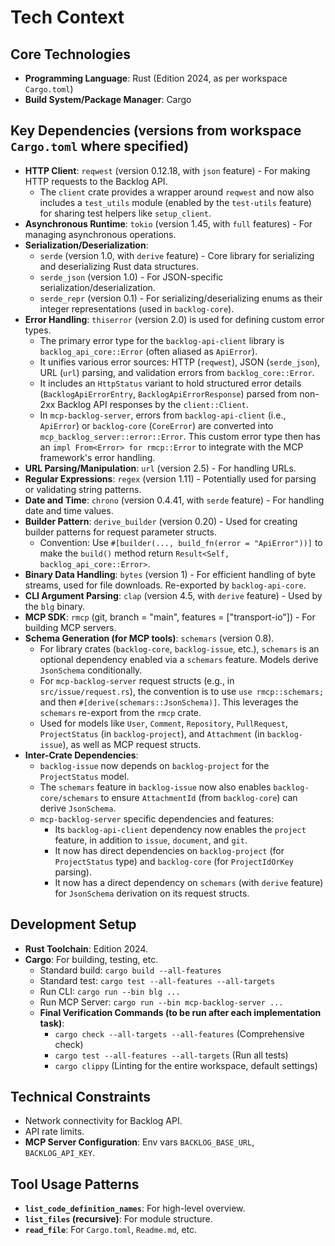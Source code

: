 # Tech Context

## Core Technologies
-   **Programming Language**: Rust (Edition 2024, as per workspace `Cargo.toml`)
-   **Build System/Package Manager**: Cargo

## Key Dependencies (versions from workspace `Cargo.toml` where specified)
-   **HTTP Client**: `reqwest` (version 0.12.18, with `json` feature) - For making HTTP requests to the Backlog API.
    -   The `client` crate provides a wrapper around `reqwest` and now also includes a `test_utils` module (enabled by the `test-utils` feature) for sharing test helpers like `setup_client`.
-   **Asynchronous Runtime**: `tokio` (version 1.45, with `full` features) - For managing asynchronous operations.
-   **Serialization/Deserialization**:
    -   `serde` (version 1.0, with `derive` feature) - Core library for serializing and deserializing Rust data structures.
    -   `serde_json` (version 1.0) - For JSON-specific serialization/deserialization.
    -   `serde_repr` (version 0.1) - For serializing/deserializing enums as their integer representations (used in `backlog-core`).
-   **Error Handling**: `thiserror` (version 2.0) is used for defining custom error types.
    -   The primary error type for the `backlog-api-client` library is `backlog_api_core::Error` (often aliased as `ApiError`).
    -   It unifies various error sources: HTTP (`reqwest`), JSON (`serde_json`), URL (`url`) parsing, and validation errors from `backlog_core::Error`.
    -   It includes an `HttpStatus` variant to hold structured error details (`BacklogApiErrorEntry`, `BacklogApiErrorResponse`) parsed from non-2xx Backlog API responses by the `client::Client`.
    -   In `mcp-backlog-server`, errors from `backlog-api-client` (i.e., `ApiError`) or `backlog-core` (`CoreError`) are converted into `mcp_backlog_server::error::Error`. This custom error type then has an `impl From<Error> for rmcp::Error` to integrate with the MCP framework's error handling.
-   **URL Parsing/Manipulation**: `url` (version 2.5) - For handling URLs.
-   **Regular Expressions**: `regex` (version 1.11) - Potentially used for parsing or validating string patterns.
-   **Date and Time**: `chrono` (version 0.4.41, with `serde` feature) - For handling date and time values.
-   **Builder Pattern**: `derive_builder` (version 0.20) - Used for creating builder patterns for request parameter structs.
    -   Convention: Use `#[builder(..., build_fn(error = "ApiError"))]` to make the `build()` method return `Result<Self, backlog_api_core::Error>`.
-   **Binary Data Handling**: `bytes` (version 1) - For efficient handling of byte streams, used for file downloads. Re-exported by `backlog-api-core`.
-   **CLI Argument Parsing**: `clap` (version 4.5, with `derive` feature) - Used by the `blg` binary.
-   **MCP SDK**: `rmcp` (git, branch = "main", features = ["transport-io"]) - For building MCP servers.
-   **Schema Generation (for MCP tools)**: `schemars` (version 0.8).
    -   For library crates (`backlog-core`, `backlog-issue`, etc.), `schemars` is an optional dependency enabled via a `schemars` feature. Models derive `JsonSchema` conditionally.
    -   For `mcp-backlog-server` request structs (e.g., in `src/issue/request.rs`), the convention is to use `use rmcp::schemars;` and then `#[derive(schemars::JsonSchema)]`. This leverages the `schemars` re-export from the `rmcp` crate.
    -   Used for models like `User`, `Comment`, `Repository`, `PullRequest`, `ProjectStatus` (in `backlog-project`), and `Attachment` (in `backlog-issue`), as well as MCP request structs.
-   **Inter-Crate Dependencies**:
    -   `backlog-issue` now depends on `backlog-project` for the `ProjectStatus` model.
    -   The `schemars` feature in `backlog-issue` now also enables `backlog-core/schemars` to ensure `AttachmentId` (from `backlog-core`) can derive `JsonSchema`.
    -   `mcp-backlog-server` specific dependencies and features:
        -   Its `backlog-api-client` dependency now enables the `project` feature, in addition to `issue`, `document`, and `git`.
        -   It now has direct dependencies on `backlog-project` (for `ProjectStatus` type) and `backlog-core` (for `ProjectIdOrKey` parsing).
        -   It now has a direct dependency on `schemars` (with `derive` feature) for `JsonSchema` derivation on its request structs.

## Development Setup
-   **Rust Toolchain**: Edition 2024.
-   **Cargo**: For building, testing, etc.
    -   Standard build: `cargo build --all-features`
    -   Standard test: `cargo test --all-features --all-targets`
    -   Run CLI: `cargo run --bin blg ...`
    -   Run MCP Server: `cargo run --bin mcp-backlog-server ...`
    -   **Final Verification Commands (to be run after each implementation task)**:
        -   `cargo check --all-targets --all-features` (Comprehensive check)
        -   `cargo test --all-features --all-targets` (Run all tests)
        -   `cargo clippy` (Linting for the entire workspace, default settings)

## Technical Constraints
-   Network connectivity for Backlog API.
-   API rate limits.
-   **MCP Server Configuration**: Env vars `BACKLOG_BASE_URL`, `BACKLOG_API_KEY`.

## Tool Usage Patterns
-   **`list_code_definition_names`**: For high-level overview.
-   **`list_files` (recursive)**: For module structure.
-   **`read_file`**: For `Cargo.toml`, `Readme.md`, etc.
